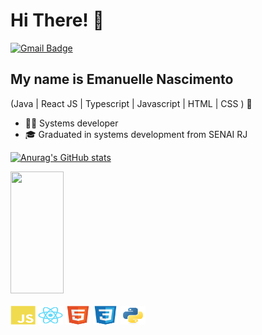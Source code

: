 <h1>Hi There! 👋</h1>

[![Gmail Badge](https://img.shields.io/badge/-omanu0143@gmail.com-6633cc?style=flat-square&logo=Gmail&logoColor=white&link=mailto:omanu0143@gmail.com)](mailto:omanu0143@gmail.com)

## My name is Emanuelle Nascimento
(Java | React JS | Typescript | Javascript | HTML | CSS ) 🚀
- 👩‍💻 Systems developer
- 🎓 Graduated in systems development from SENAI RJ

[![Anurag's GitHub stats](https://github-readme-stats.vercel.app/api?username=manuncit&theme=transparent)](https://github.com/anuraghazra/github-readme-stats)

<div align="left">
  
  <img width="41%" height="195px" src="https://github-readme-stats.vercel.app/api/top-langs/?username=manuncit&layout=compact&hide_border=true&title_color=8f00ff&text_color=ffffff&bg_color=0d1117" />
  
 </div>

 <div style="display: inline_block"><br>
   
  <img align="center" alt="Rafa-Js" height="30" width="40" src="https://raw.githubusercontent.com/devicons/devicon/master/icons/javascript/javascript-plain.svg">
  <img align="center" alt="Rafa-React" height="30" width="40" src="https://raw.githubusercontent.com/devicons/devicon/master/icons/react/react-original.svg">
  <img align="center" alt="Rafa-HTML" height="30" width="40" src="https://raw.githubusercontent.com/devicons/devicon/master/icons/html5/html5-original.svg">
  <img align="center" alt="Rafa-CSS" height="30" width="40" src="https://raw.githubusercontent.com/devicons/devicon/master/icons/css3/css3-original.svg">
  <img align="center" alt="Rafa-Python" height="30" width="40" src="https://raw.githubusercontent.com/devicons/devicon/master/icons/python/python-original.svg">
  
</div>
